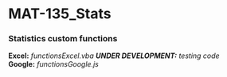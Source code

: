 # MAT-135_Stats
### Statistics custom functions

**Excel:** *functionsExcel.vba  **UNDER DEVELOPMENT:** testing code*
<br />
**Google:** *functionsGoogle.js*
